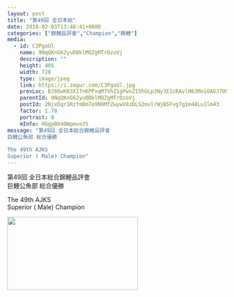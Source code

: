 ```yaml
---
layout: post
title: "第49回 全日本総" 
date: 2018-02-03T13:48:41+0000 
categories: ["錦鯉品評會","Champion","錦鯉"] 
media:
  - id: C3PgoUl
    name: 9NqQKnG62yuOBklMQZgMTrDzoVj
    description: ""   
    height: 405
    width: 720
    type: image/jpeg
    link: https://i.imgur.com/C3PgoUl.jpg
    prevLoc: BJ8OwK03X1TnKPPxqM7VhZ1gPwxZ15hGLp3Ny3E1cRAvlN63MoiOA6J7O96DFz7LqnoyRRi1Mqxwgrr9FZwZk8rgj9C82Nw10ml6tA8GpXzP40TM1wo54j8Qc6MRyBxQrWtLAoBYOANnFYqxX1Gm5zUyL5B7xNKYij5vgpkYYQiD7pkqZArKfx0X763j6vIW0vPjW52vHqvyGV3zGXH3lP39EZ15TAPDkMMYAqimvow2ED2EfwQxP3X4q5Sjmrpg02JJIz9jor
    parentId: 9NqQKnG62yuOBklMQZgMTrDzoVj
    postId: 2NjxDqr1RzfmBm7o9N0MfZwywV8zDLS2mvlrWjB5Fvg7g1m48Lu1lm43
    factor: 1.78
    portrait: 0
    mInfo: HGgpB04OWpmveJS
message: "第49回 全日本総合錦鯉品評會  
巨鯉公魚部 総合優勝  
  
The 49th AJKS   
Superior ( Male) Champion"
---
```


第49回 全日本総合錦鯉品評會  
巨鯉公魚部 総合優勝  
  
The 49th AJKS   
Superior ( Male) Champion


[//]: #media:  
<a href="https://i.imgur.com/C3PgoUl.jpg"><img src="https://i.imgur.com/C3PgoUl.jpg" height="168" width="300" /></a> 
 
